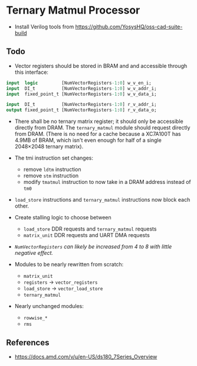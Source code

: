 
# Ternary Matmul Processor

* Install Verilog tools from <https://github.com/YosysHQ/oss-cad-suite-build>

## Todo

* Vector registers should be stored in BRAM and and accessible through this interface:

```systemverilog
input  logic         [NumVectorRegisters-1:0] w_v_en_i;
input  DI_t          [NumVectorRegisters-1:0] w_v_addr_i;
input  fixed_point_t [NumVectorRegisters-1:0] w_v_data_i;

input  DI_t          [NumVectorRegisters-1:0] r_v_addr_i;
output fixed_point_t [NumVectorRegisters-1:0] r_v_data_o;
```

* There shall be no ternary matrix register; it should only be accessible directly from DRAM. The `ternary_matmul` module should request directly from DRAM. (There is no need for a cache because a XC7A100T has 4.9MB of BRAM, which isn't even enough for half of a single 2048&times;2048 ternary matrix).

* The tmi instruction set changes:
  * remove `ldtm` instruction
  * remove `stm` instruction
  * modify `tmatmul` instruction to now take in a DRAM address instead of `tm0`

* `load_store` instructions and `ternary_matmul` instructions now block each other.

* Create stalling logic to choose between
  * `load_store` DDR requests and `ternary_matmul` requests
  * `matrix_unit` DDR requests and UART DMA requests

* *`NumVectorRegisters` can likely be increased from 4 to 8 with little negative effect.*

* Modules to be nearly rewritten from scratch:
  * `matrix_unit`
  * `registers` -> `vector_registers`
  * `load_store` -> `vector_load_store`
  * `ternary_matmul`
* Nearly unchanged modules:
  * `rowwise_*`
  * `rms`

## References

* <https://docs.amd.com/v/u/en-US/ds180_7Series_Overview>
